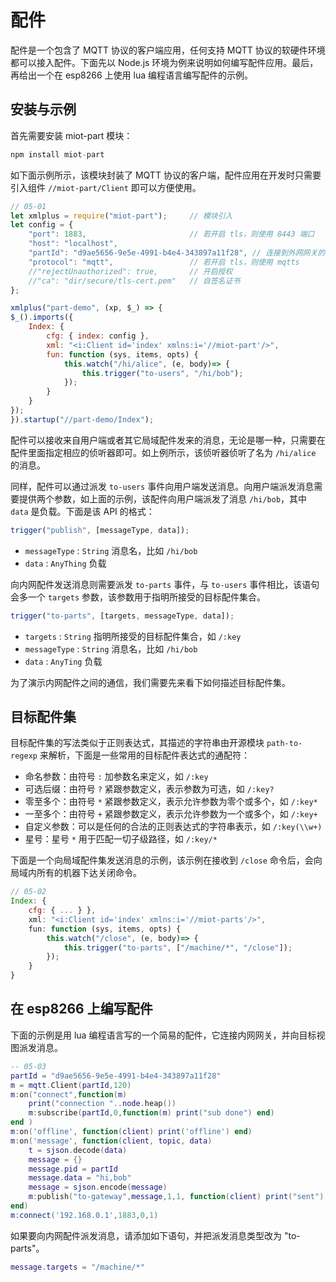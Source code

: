 # 配件

配件是一个包含了 MQTT 协议的客户端应用，任何支持 MQTT 协议的软硬件环境都可以接入配件。下面先以 Node.js 环境为例来说明如何编写配件应用。最后，再给出一个在 esp8266 上使用 lua 编程语言编写配件的示例。

## 安装与示例

首先需要安装 miot-part 模块：

```js
npm install miot-part
```

如下面示例所示，该模块封装了 MQTT 协议的客户端，配件应用在开发时只需要引入组件 `//miot-part/Client` 即可以方便使用。

```js
// 05-01
let xmlplus = require("miot-part");     // 模块引入
let config = {
    "port": 1883,                       // 若开启 tls，则使用 8443 端口
    "host": "localhost",
    "partId": "d9ae5656-9e5e-4991-b4e4-343897a11f28", // 连接到外网网关的客户端标识符
    "protocol": "mqtt",                 // 若开启 tls，则使用 mqtts
    //"rejectUnauthorized": true,       // 开启授权
    //"ca": "dir/secure/tls-cert.pem"   // 自签名证书
};

xmlplus("part-demo", (xp, $_) => {
$_().imports({
    Index: {
        cfg: { index: config },
        xml: "<i:Client id='index' xmlns:i='//miot-part'/>",
        fun: function (sys, items, opts) {
            this.watch("/hi/alice", (e, body)=> {
                this.trigger("to-users", "/hi/bob");
            });
        }
    }
});
}).startup("//part-demo/Index");
```

配件可以接收来自用户端或者其它局域配件发来的消息，无论是哪一种，只需要在配件里面指定相应的侦听器即可。如上例所示，该侦听器侦听了名为 `/hi/alice` 的消息。

同样，配件可以通过派发 `to-users` 事件向用户端发送消息。向用户端派发消息需要提供两个参数，如上面的示例，该配件向用户端派发了消息 `/hi/bob`，其中 `data` 是负载。下面是该 API 的格式：

```js
trigger("publish", [messageType, data]);
```

- `messageType` : `String` 消息名，比如 `/hi/bob`
- `data` : `AnyThing` 负载

向内网配件发送消息则需要派发 `to-parts` 事件，与 `to-users` 事件相比，该语句会多一个 `targets` 参数，该参数用于指明所接受的目标配件集合。

```js
trigger("to-parts", [targets, messageType, data]);
```

- `targets` : `String` 指明所接受的目标配件集合，如 `/:key`
- `messageType` : `String` 消息名，比如 `/hi/bob`
- `data` : `AnyTing` 负载

为了演示内网配件之间的通信，我们需要先来看下如何描述目标配件集。

## 目标配件集

目标配件集的写法类似于正则表达式，其描述的字符串由开源模块 `path-to-regexp` 来解析，下面是一些常用的目标配件表达式的通配符：

- 命名参数：由符号 `:` 加参数名来定义，如 `/:key`
- 可选后缀：由符号 `?` 紧跟参数定义，表示参数为可选，如 `/:key?`
- 零至多个：由符号 `*` 紧跟参数定义，表示允许参数为零个或多个，如 `/:key*`
- 一至多个：由符号 `+` 紧跟参数定义，表示允许参数为一个或多个，如 `/:key+`
- 自定义参数：可以是任何的合法的正则表达式的字符串表示，如 `/:key(\\w+)`
- 星号：星号 `*` 用于匹配一切子级路径，如 `/:key/*`

下面是一个向局域配件集发送消息的示例，该示例在接收到 `/close` 命令后，会向局域内所有的机器下达关闭命令。

```js
// 05-02
Index: {
    cfg: { ... } },
    xml: "<i:Client id='index' xmlns:i='//miot-parts'/>",
    fun: function (sys, items, opts) {
        this.watch("/close", (e, body)=> {
            this.trigger("to-parts", ["/machine/*", "/close"]);
        });
    }
}
```

## 在 esp8266 上编写配件

下面的示例是用 lua 编程语言写的一个简易的配件，它连接内网网关，并向目标视图派发消息。

```lua
-- 05-03
partId = "d9ae5656-9e5e-4991-b4e4-343897a11f28"
m = mqtt.Client(partId,120)
m:on("connect",function(m)
	print("connection "..node.heap()) 
	m:subscribe(partId,0,function(m) print("sub done") end)
end )
m:on('offline', function(client) print('offline') end)
m:on('message', function(client, topic, data) 
    t = sjson.decode(data)
    message = {}
    message.pid = partId
    message.data = "hi,bob"
    message = sjson.encode(message)
    m:publish("to-gateway",message,1,1, function(client) print("sent") end)
end)
m:connect('192.168.0.1',1883,0,1)
```

如果要向内网配件派发消息，请添加如下语句，并把派发消息类型改为 "to-parts"。

```lua
message.targets = "/machine/*"
```